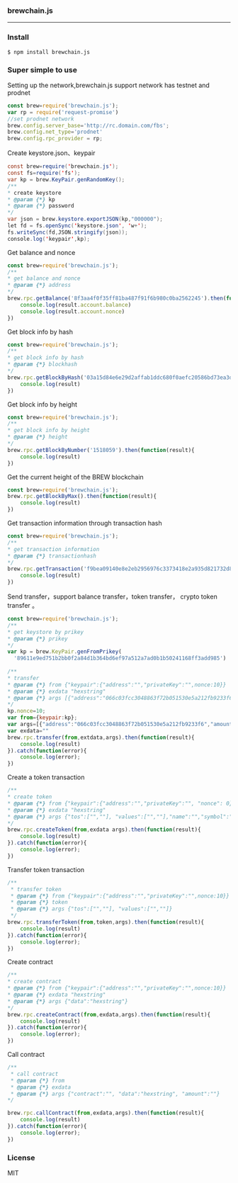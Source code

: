 ### brewchain.js
-----------------------

### Install

```
$ npm install brewchain.js
```

### Super simple to use

Setting up the network,brewchain.js support network has testnet and prodnet
```js
const brew=require('brewchain.js');
var rp = require('request-promise')
//set prodnet network
brew.config.server_base='http://rc.domain.com/fbs';
brew.config.net_type='prodnet'
brew.config.rpc_provider = rp;
```

Create keystore.json、keypair
```java
const brew=require('brewchain.js');
const fs=require('fs');
var kp = brew.KeyPair.genRandomKey();
/**
* create keystore
* @param {*} kp
* @param {*} password
*/
var json = brew.keystore.exportJSON(kp,"000000");
let fd = fs.openSync('keystore.json', 'w+');
fs.writeSync(fd,JSON.stringify(json));
console.log('keypair',kp);
```

Get balance and nonce
```js
const brew=require('brewchain.js');
/**
* get balance and nonce
* @param {*} address
*/
brew.rpc.getBalance('8f3aa4f0f35ff81ba487f91f6b980c0ba2562245').then(function(result){
    console.log(result.account.balance)
    console.log(result.account.nonce)
})
```

Get block info by hash
```js
const brew=require('brewchain.js');
/**
* get block info by hash
* @param {*} blockhash
*/
brew.rpc.getBlockByHash('03a15d84e6e29d2affab1ddc680f0aefc20586bd73ea3d81dcf6505924cfb86c').then(function(result){
    console.log(result)
})
```
Get block info by height
```js
const brew=require('brewchain.js');
/**
* get block info by height
* @param {*} height
*/
brew.rpc.getBlockByNumber('1518059').then(function(result){
    console.log(result)
})
```
Get the current height of the BREW blockchain
```js
const brew=require('brewchain.js');
brew.rpc.getBlockByMax().then(function(result){
    console.log(result)
})
```

Get transaction information through transaction hash
```js
const brew=require('brewchain.js');
/**
* get transaction information
* @param {*} transactionhash
*/
brew.rpc.getTransaction('f9bea09140e8e2eb2956976c3373418e2a935d821732d86bce33117d17314088').then(function(result){
    console.log(result)
})
```

Send transfer，support balance transfer，token transfer， crypto token transfer 。

```js
const brew=require('brewchain.js');
/**
* get keystore by prikey
* @param {*} prikey
*/
var kp = brew.KeyPair.genFromPrikey(
  '89611e9ed751b2bb0f2a84d1b364bd6ef97a512a7ad0b1b50241168ff3add985')
  
/**
* transfer
* @param {*} from {"keypair":{"address":"","privateKey":"",nonce:10}}
* @param {*} exdata "hexstring"
* @param {*} args [{"address":"066c03fcc3048863f72b051530e5a212fb9233f6","amount":""}]
*/
kp.nonce=10;
var from={keypair:kp};
var args=[{"address":"066c03fcc3048863f72b051530e5a212fb9233f6","amount":1}]
var exdata=""
brew.rpc.transfer(from,extdata,args).then(function(result){
    console.log(result)
}).catch(function(error){
    console.log(error);
})
```

Create a token transaction
```js
/**
* create token
* @param {*} from {"keypair":{"address":"","privateKey":"", "nonce": 0}}
* @param {*} exdata "hexstring"
* @param {*} args {"tos":["",""], "values":["",""],"name":"","symbol":"","decimals":18}
*/
brew.rpc.createToken(from,exdata args).then(function(result){
    console.log(result)
}).catch(function(error){
    console.log(error);
})
```

Transfer token transaction
```js
/**
 * transfer token 
 * @param {*} from {"keypair":{"address":"","privateKey":"",nonce:10}}
 * @param {*} token
 * @param {*} args {"tos":["",""], "values":["",""]} 
 */
brew.rpc.transferToken(from,token,args).then(function(result){
    console.log(result)
}).catch(function(error){
    console.log(error);
})
```

Create contract

```js
/**
* create contract
* @param {*} from {"keypair":{"address":"","privateKey":"",nonce:10}}
* @param {*} exdata "hexstring"
* @param {*} args {"data":"hexstring"}
*/
brew.rpc.createContract(from,exdata,args).then(function(result){
    console.log(result)
}).catch(function(error){
    console.log(error);
})
```

Call contract
```js
/**
 * call contract
 * @param {*} from 
 * @param {*} exdata
 * @param {*} args {"contract":"", "data":"hexstring", "amount":""}
*/

brew.rpc.callContract(from,exdata,args).then(function(result){
    console.log(result)
}).catch(function(error){
    console.log(error);
})
```
### License

MIT
